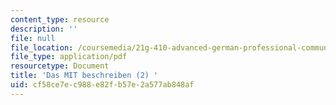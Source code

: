```yaml
---
content_type: resource
description: ''
file: null
file_location: /coursemedia/21g-410-advanced-german-professional-communication-spring-2017/cf58ce7ec988e82fb57e2a577ab848af_21G_410s17_W05_M13.pdf
file_type: application/pdf
resourcetype: Document
title: 'Das MIT beschreiben (2) '
uid: cf58ce7e-c988-e82f-b57e-2a577ab848af
---
```

